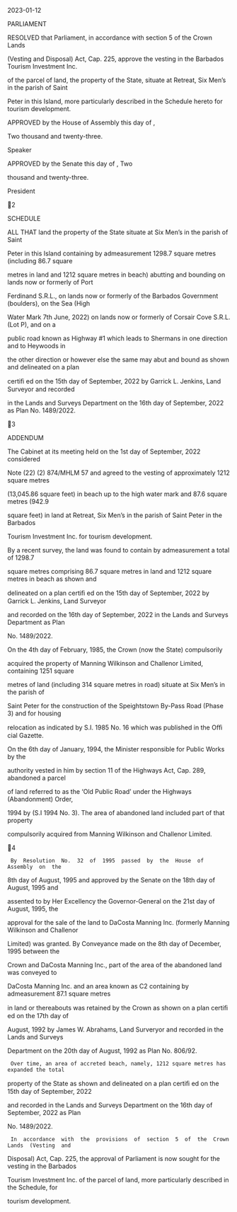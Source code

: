 2023-01-12

PARLIAMENT

RESOLVED that Parliament, in accordance with section 5 of the Crown Lands

(Vesting and Disposal) Act, Cap. 225, approve the vesting in the Barbados Tourism Investment Inc.

of the parcel of land, the property of the State, situate at Retreat, Six Men’s in the parish of Saint

Peter in this Island, more particularly described in the Schedule hereto for tourism development.

APPROVED by the House of Assembly this                  day of                                                ,

Two thousand and twenty-three.

Speaker

APPROVED by the Senate this              day of                          , Two

thousand and twenty-three.

President

2

SCHEDULE

ALL THAT land the property of the State situate at Six Men’s in the parish of Saint

Peter in this Island containing by admeasurement 1298.7 square metres (including 86.7 square

metres in land and 1212 square metres in beach) abutting and bounding on lands now or formerly of Port

 Ferdinand S.R.L., on lands now or formerly of the Barbados Government (boulders), on the Sea (High

Water Mark 7th June, 2022) on lands now or formerly of Corsair Cove S.R.L. (Lot P), and on a

public road known as Highway #1 which leads to Shermans in one direction and to Heywoods in

the other direction or however else the same may abut and bound as shown and delineated on a plan

certiﬁ ed on the 15th day of September, 2022 by Garrick L. Jenkins, Land Surveyor and recorded

in the Lands and Surveys Department on the 16th day of September, 2022 as Plan No. 1489/2022.

3

ADDENDUM

  The  Cabinet  at  its  meeting  held  on  the  1st  day  of  September,  2022  considered

Note (22) (2) 874/MHLM 57 and agreed to the vesting of approximately 1212 square metres

(13,045.86  square  feet)  in  beach  up  to  the  high  water  mark  and  87.6  square  metres  (942.9

square  feet)  in  land  at  Retreat,  Six  Men’s  in  the  parish  of  Saint  Peter  in  the  Barbados

Tourism Investment Inc. for tourism development.

  By a recent survey, the land was found to contain by admeasurement a total of 1298.7

square metres comprising 86.7 square metres in land and 1212 square metres in beach as shown and

delineated on a plan certiﬁ ed on the 15th day of September, 2022 by Garrick L. Jenkins, Land Surveyor

and recorded on the 16th day of September, 2022 in the Lands and Surveys Department as Plan

No. 1489/2022.

  On  the  4th  day  of  February,  1985,  the  Crown  (now  the  State)  compulsorily

acquired the property of Manning Wilkinson and Challenor Limited, containing 1251 square

metres  of  land  (including  314  square  metres  in  road)  situate  at  Six  Men’s  in  the  parish  of

Saint Peter for the construction of the Speightstown By-Pass Road (Phase 3) and for housing

relocation  as  indicated  by  S.I.  1985  No.  16  which  was  published  in  the  Oﬃ  cial  Gazette.

  On  the  6th  day  of  January,  1994,  the  Minister  responsible  for  Public  Works  by  the

authority  vested  in  him  by  section  11  of  the  Highways  Act,  Cap.  289,  abandoned  a  parcel

of  land  referred  to  as  the  ‘Old  Public  Road’  under  the  Highways  (Abandonment)  Order,

1994  by  (S.I  1994  No.  3).  The  area  of  abandoned  land  included  part  of  that  property

compulsorily acquired from Manning Wilkinson and Challenor Limited.

4

     By  Resolution  No.  32  of  1995  passed  by  the  House  of  Assembly  on  the

8th  day  of August,  1995  and  approved  by  the  Senate  on  the  18th  day  of August,  1995  and

assented  to  by  Her  Excellency  the  Governor-General  on  the  21st  day  of August,  1995,  the

approval for the sale of  the land to DaCosta Manning Inc. (formerly Manning Wilkinson and Challenor

Limited) was granted. By Conveyance made on the 8th day of December, 1995 between the

Crown  and  DaCosta  Manning  Inc.,  part  of  the  area  of  the  abandoned  land  was  conveyed  to

DaCosta Manning Inc. and an area known as C2 containing by admeasurement 87.1 square metres

in land or thereabouts was retained by the Crown as shown on a plan certiﬁ ed on the 17th day of

August, 1992 by James W. Abrahams, Land Surveryor and recorded in the Lands and Surveys

Department on the 20th day of August, 1992 as Plan No. 806/92.

     Over time, an area of accreted beach, namely, 1212 square metres has expanded the total

property of the State as shown and delineated on a plan certiﬁ ed on the 15th day of September, 2022

and recorded in the Lands and Surveys Department on the 16th  day of September, 2022 as Plan

No. 1489/2022.

     In  accordance  with  the  provisions  of  section  5  of  the  Crown  Lands  (Vesting  and

Disposal) Act, Cap. 225, the approval of Parliament is now sought for the vesting in the Barbados

Tourism Investment Inc. of the parcel of land, more particularly described in the Schedule, for

tourism development.

